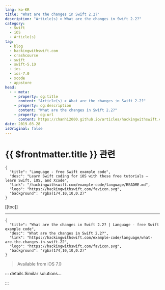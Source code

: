 ```yaml
---
lang: ko-KR
title: "What are the changes in Swift 2.2?"
description: "Article(s) > What are the changes in Swift 2.2?"
category:
  - Swift
  - iOS
  - Article(s)
tag: 
  - blog
  - hackingwithswift.com
  - crashcourse
  - swift
  - swift-5.10
  - ios
  - ios-7.0
  - xcode
  - appstore
head:
  - - meta:
    - property: og:title
      content: "Article(s) > What are the changes in Swift 2.2?"
    - property: og:description
      content: "What are the changes in Swift 2.2?"
    - property: og:url
      content: https://chanhi2000.github.io/articles/hackingwithswift.com/example-code/language/what-are-the-changes-in-swift-22.html
date: 2019-03-28
isOriginal: false
---
```


# {{ $frontmatter.title }} 관련

```component VPCard
{
  "title": "Language - free Swift example code",
  "desc": "Learn Swift coding for iOS with these free tutorials – learn Swift, iOS, and Xcode",
  "link": "/hackingwithswift.com/example-code/language/README.md",
  "logo": "https://hackingwithswift.com/favicon.svg",
  "background": "rgba(174,10,10,0.2)"
}
```

[[toc]]

---

```component VPCard
{
  "title": "What are the changes in Swift 2.2? | Language - free Swift example code",
  "desc": "What are the changes in Swift 2.2?",
  "link": "https://hackingwithswift.com/example-code/language/what-are-the-changes-in-swift-22",
  "logo": "https://hackingwithswift.com/favicon.svg",
  "background": "rgba(174,10,10,0.2)"
}
```

> Available from iOS 7.0

<!-- TODO: 작성 -->

<!-- 
Swift 2.2 introduced a lot of major language changes. You can read my full article explaining the changes with code examples <a href="/swift2-2">by clicking here</a>, but here are the highlights:

- You can now compare tuples up to arity 6
<li>Compile-time Swift version checking
<li>More keywords can be used as argument labels
<li>Renamed debug identifiers: #line, #function, #file
<li>The ++ and -- operators are deprecated
<li>Traditional C-style for loops are deprecated
<li>Tuple splat syntax is deprecated
<li>var parameters have been deprecated
<li>Stringified selectors are deprecated
<li>New documentation keywords: recommended, recommendedover, and keyword

-->

::: details Similar solutions…

<!--
/example-code/language/what-are-the-changes-in-swift-12">What are the changes in Swift 1.2? 
/example-code/language/what-are-the-changes-in-swift-3">What are the changes in Swift 3? 
/example-code/language/what-are-the-changes-in-swift-20">What are the changes in Swift 2.0? 
/example-code/uikit/how-to-animate-when-your-size-class-changes-willtransitionto">How to animate when your size class changes: willTransition(to:) 
/quick-start/swiftui/how-to-run-some-code-when-state-changes-using-onchange">How to run some code when state changes using onChange()</a>
-->

:::

